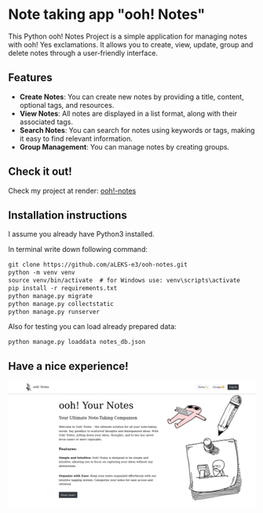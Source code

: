 # Note taking app "ooh! Notes"

This Python ooh! Notes Project is a simple application for managing notes with ooh! Yes exclamations. 
It allows you to create, view, update, group and delete notes through a user-friendly interface.

## Features

- **Create Notes**: You can create new notes by providing a title, content, optional tags, and resources.
- **View Notes**: All notes are displayed in a list format, along with their associated tags.
- **Search Notes**: You can search for notes using keywords or tags, making it easy to find relevant information.
- **Group Management**: You can manage notes by creating groups.

## Check it out!

Check my project at render: [ooh!-notes](https://ooh-notes.onrender.com/)

## Installation instructions

I assume you already have Python3 installed.

In terminal write down following command:

```shell
git clone https://github.com/aLEKS-e3/ooh-notes.git
python -m venv venv
source venv/bin/activate  # for Windows use: venv\scripts\activate
pip install -r requirements.txt
python manage.py migrate
python manage.py collectstatic
python manage.py runserver
```

Also for testing you can load already prepared data:

```shell
python manage.py loaddata notes_db.json
```

## Have a nice experience!

![Home](home.png)
